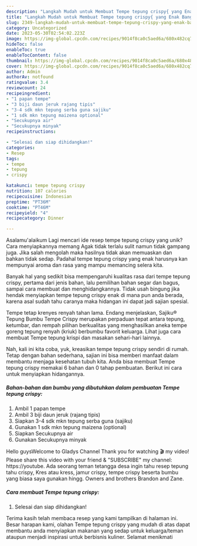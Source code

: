 ```yaml
---
description: "Langkah Mudah untuk Membuat Tempe tepung crispy{ yang Enak Banget"
title: "Langkah Mudah untuk Membuat Tempe tepung crispy{ yang Enak Banget"
slug: 2349-langkah-mudah-untuk-membuat-tempe-tepung-crispy-yang-enak-banget
category: Uncategorized
date: 2023-05-30T02:54:02.223Z
image: https://img-global.cpcdn.com/recipes/9014f8ca0c5aed6a/680x482cq70/tempe-tepung-crispy-foto-resep-utama.jpg
hideToc: false
enableToc: true
enableTocContent: false
thumbnail: https://img-global.cpcdn.com/recipes/9014f8ca0c5aed6a/680x482cq70/tempe-tepung-crispy-foto-resep-utama.jpg
cover: https://img-global.cpcdn.com/recipes/9014f8ca0c5aed6a/680x482cq70/tempe-tepung-crispy-foto-resep-utama.jpg
author: Admin
authorAv: notfound
ratingvalue: 3.4
reviewcount: 24
recipeingredient:
- "1 papan tempe"
- "3 biji daun jeruk rajang tipis"
- "3-4 sdk mkn tepung serba guna sajiku"
- "1 sdk mkn tepung maizena optional"
- "Secukupnya air"
- "Secukupnya minyak"
recipeinstructions:

- "Selesai dan siap dihidangkan!"
categories:
- Resep
tags:
- tempe
- tepung
- crispy

katakunci: tempe tepung crispy 
nutrition: 107 calories
recipecuisine: Indonesian
preptime: "PT36M"
cooktime: "PT46M"
recipeyield: "4"
recipecategory: Dinner

---
```



Asalamu'alaikum Lagi mencari ide resep tempe tepung crispy yang unik? Cara menyiapkannya memang Agak tidak terlalu sulit namun tidak gampang juga. Jika salah mengolah maka hasilnya tidak akan memuaskan dan bahkan tidak sedap. Padahal tempe tepung crispy yang enak harusnya kan mempunyai aroma dan rasa yang mampu memancing selera kita.


Banyak hal yang sedikit bisa mempengaruhi kualitas rasa dari tempe tepung crispy, pertama dari jenis bahan, lalu pemilihan bahan segar dan bagus, sampai cara membuat dan menghidangkannya. Tidak usah bingung jika hendak menyiapkan tempe tepung crispy enak di mana pun anda berada, karena asal sudah tahu caranya maka hidangan ini dapat jadi sajian spesial.

Tempe tetap krenyes renyah tahan lama. Endang menjelaskan, Sajiku® Tepung Bumbu Tempe Crispy merupakan perpaduan tepat antara tepung, ketumbar, dan rempah pilihan berkualitas yang menghasilkan aneka tempe goreng tepung renyah (kriuk) berbumbu favorit keluarga. Lihat juga cara membuat Tempe tepung krispi dan masakan sehari-hari lainnya.


Nah, kali ini kita coba, yuk, kreasikan tempe tepung crispy sendiri di rumah. Tetap dengan bahan sederhana, sajian ini bisa memberi manfaat dalam membantu menjaga kesehatan tubuh kita. Anda bisa membuat Tempe tepung crispy memakai 6 bahan dan 0 tahap pembuatan. Berikut ini cara untuk menyiapkan hidangannya.

<!--inarticleads1-->

##### Bahan-bahan dan bumbu yang dibutuhkan dalam pembuatan Tempe tepung crispy:

1. Ambil 1 papan tempe
1. Ambil 3 biji daun jeruk (rajang tipis)
1. Siapkan 3-4 sdk mkn tepung serba guna (sajiku)
1. Gunakan 1 sdk mkn tepung maizena (optional)
1. Siapkan Secukupnya air
1. Gunakan Secukupnya minyak


Hello guysWelcome to Gladys Channel Thank you for watching 🎬 my video! Please share this video with your friend &amp; &#34;SUBSCRIBE&#34; my channel: https://youtube. Ada seorang teman tetangga desa ingin tahu resep tepung tahu crispy, Kres atau kress, jamur crispy, tempe crispy beserta bumbu yang biasa saya gunakan hingg. Owners and brothers Brandon and Zane. 

<!--inarticleads2-->

##### Cara membuat Tempe tepung crispy:


1. Selesai dan siap dihidangkan!



Terima kasih telah membaca resep yang kami tampilkan di halaman ini. Besar harapan kami, olahan Tempe tepung crispy yang mudah di atas dapat membantu anda menyiapkan makanan yang sedap untuk keluarga/teman ataupun menjadi inspirasi untuk berbisnis kuliner. Selamat menikmati
